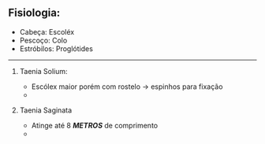 ## Fisiologia:

- Cabeça: Escoléx
- Pescoço: Colo
- Estróbilos: Proglótides
---

1. Taenia Solium:
	- Escólex maior porém com rostelo -> espinhos para fixação
	- 

2. Taenia Saginata
	- Atinge até 8 ***METROS*** de comprimento 
	- 